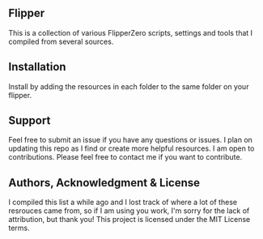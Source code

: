 ## Flipper
This is a collection of various FlipperZero scripts, settings and tools that I compiled from several sources.

## Installation
Install by adding the resources in each folder to the same folder on your flipper.

## Support
Feel free to submit an issue if you have any questions or issues. I plan on updating this repo as I find or create more helpful resources. I am open to contributions. Please feel free to contact me if you want to contribute.

## Authors, Acknowledgment & License
I compiled this list a while ago and I lost track of where a lot of these resrouces came from, so if I am using you work, I'm sorry for the lack of attribution, but thank you! This project is licensed under the MIT License terms.